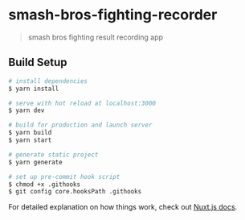 # smash-bros-fighting-recorder

> smash bros fighting result recording app

## Build Setup

``` bash
# install dependencies
$ yarn install

# serve with hot reload at localhost:3000
$ yarn dev

# build for production and launch server
$ yarn build
$ yarn start

# generate static project
$ yarn generate

# set up pre-commit hook script
$ chmod +x .githooks
$ git config core.hooksPath .githooks
```

For detailed explanation on how things work, check out [Nuxt.js docs](https://nuxtjs.org).
